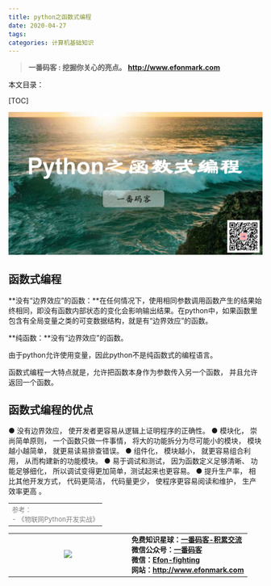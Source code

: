 ```yaml
---
title: python之函数式编程
date: 2020-04-27
tags: 
categories: 计算机基础知识
---
```


> **一番码客 : 挖掘你关心的亮点。**
> **http://www.efonmark.com**

本文目录：

[TOC]

![image-20200427235637617](2020-04-27-python之函数式编程/image-20200427235637617.png)

<!-- more -->

## 函数式编程

**没有“边界效应”的函数：**在任何情况下，使用相同参数调用函数产生的结果始终相同，即没有函数内部状态的变化会影响输出结果。在python中，如果函数里包含有全局变量之类的可变数据结构，就是有“边界效应”的函数。

**纯函数：**没有“边界效应”的函数。

由于python允许使用变量，因此python不是纯函数式的编程语言。  

函数式编程一大特点就是，允许把函数本身作为参数传入另一个函数， 并且允许返回一个函数。

## 函数式编程的优点

● 没有边界效应， 使开发者更容易从逻辑上证明程序的正确性。
● 模块化， 崇尚简单原则， 一个函数只做一件事情， 将大的功能拆分为尽可能小的模块， 模块越小越简单， 就更易读易排查错误。
● 组件化， 模块越小， 就更容易组合利用， 从而构建新的功能模块。
● 易于调试和测试， 因为函数定义足够清晰、 功能足够细化， 所以调试变得更加简单，测试起来也更容易。
● 提升生产率， 相比其他开发方式， 代码更简洁， 代码量更少， 使程序更容易阅读和维护， 生产效率更高  。



<table>
    <td>
    <font size="2" color="gray">参考：</font><br>
    <font size="2" color="gray">
        - 《物联网Python开发实战》
    </font><br>
    </td>
</table>


<table>
<tr>
<td ><center><img src="http://www.efonmark.com/efonmark-blog/readme/guanzhu_1.jpg" width=50%></center></td>
<td width="50%" align=left><b>
    免费知识星球：<a href="http://www.efonmark.com/efonmark-blog/readme/zhishixingqiu1.png">一番码客-积累交流</a><br>
    微信公众号：<a href="http://www.efonmark.com/efonmark-blog/readme/guanzhu_1.jpg">一番码客</a><br>
    微信：<a href="http://www.efonmark.com/efonmark-blog/readme/weixin.jpg">Efon-fighting</a><br>
    网站：<a href="http://www.efonmark.com">http://www.efonmark.com</a><br></b></td>
</tr>
</table>